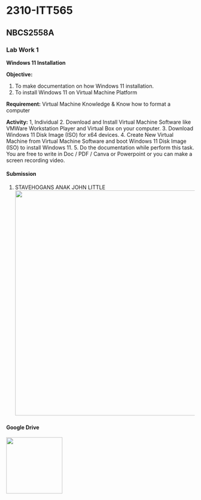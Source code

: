 # 2310-ITT565
## NBCS2558A
### Lab Work 1
**Windows 11 Installation**

**Objective:**
1. To make documentation on how Windows 11 installation.
2. To install Windows 11 on Virtual Machine Platform

**Requirement:** Virtual Machine Knowledge & Know how to format a computer

**Activity:**
1, Individual
2. Download and Install Virtual Machine Software like VMWare Workstation Player and Virtual Box on your computer.
3. Download Windows 11 Disk Image (ISO) for x64 devices.
4. Create New Virtual Machine from Virtual Machine Software and boot Windows 11 Disk Image (ISO) to install Windows 11.
5. Do the documentation while perform this task. You are free to write in Doc / PDF / Canva or Powerpoint or you can make a screen recording video.

#### Submission
1. STAVEHOGANS ANAK JOHN LITTLE
[<img src="https://static1.makeuseofimages.com/wordpress/wp-content/uploads/2016/10/top-windows-media-players.jpg" width="600" 
/>](https://www.canva.com/design/DAFxhn18qlk/y3lgPjg7FP4AWf7cP0pXDA/watch?utm_content=DAFxhn18qlk&utm_campaign=designshare&utm_medium=link&utm_source=editor)


#### Google Drive
[<img src="https://logowik.com/content/uploads/images/google-drive-new9328.logowik.com.webp" width="150"/>](https://drive.google.com/drive/folders/1K__ucUU4jMBK-xQYjffoHmss2oT9lmHz?usp=sharing)
